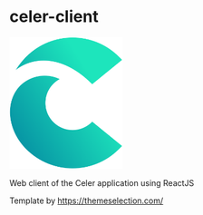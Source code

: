# celer-client
<img src="./logo.svg" width="200">

Web client of the Celer application using ReactJS 

Template by https://themeselection.com/

